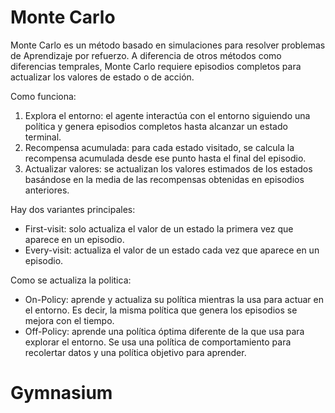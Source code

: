 # Monte Carlo
Monte Carlo es un método basado en simulaciones para resolver problemas de Aprendizaje por refuerzo. A diferencia de otros métodos como diferencias temprales, Monte Carlo requiere episodios completos para actualizar los valores de estado o de acción.

Como funciona:
1. Explora el entorno: el agente interactúa con el entorno siguiendo una política y genera episodios completos hasta alcanzar un estado terminal.
2. Recompensa acumulada: para cada estado visitado, se calcula la recompensa acumulada desde ese punto hasta el final del episodio.
3. Actualizar valores: se actualizan los valores estimados de los estados basándose en la media de las recompensas obtenidas en episodios anteriores.

Hay dos variantes principales:
* First-visit: solo actualiza el valor de un estado la primera vez que aparece en un episodio.
* Every-visit: actualiza el valor de un estado cada vez que aparece en un episodio.

Como se actualiza la politica:
* On-Policy: aprende y actualiza su política mientras la usa para actuar en el entorno. Es decir, la misma política que genera los episodios se mejora con el tiempo.
* Off-Policy: aprende una política óptima diferente de la que usa para explorar el entorno. Se usa una política de comportamiento para recolertar datos y una política objetivo para aprender.

# Gymnasium
